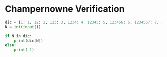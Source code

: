 # Champernowne Verification

```python
dic = {1: 1, 12: 2, 123: 3, 1234: 4, 12345: 5, 123456: 6, 1234567: 7, 12345678: 8, 123456789: 9, 12345678910: 10}
N = int(input())

if N in dic:
    print(dic[N])
else:
    print(-1)
```

